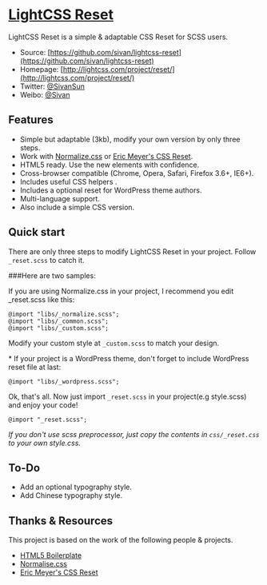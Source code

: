 # [LightCSS Reset](http://lightcss.com/projects/reset/)

LightCSS Reset is a simple & adaptable CSS Reset for SCSS users.

* Source: [https://github.com/sivan/lightcss-reset](https://github.com/sivan/lightcss-reset)
* Homepage: [http://lightcss.com/project/reset/](http://lightcss.com/project/reset/)
* Twitter: [@SivanSun](http://twitter.com/SivanSun)
* Weibo: [@Sivan](http://weibo.com/sivan)

## Features

* Simple but adaptable (3kb), modify your own version  by only three steps.
* Work with [Normalize.css](http://necolas.github.com/normalize.css/) or [Eric Meyer's CSS Reset](http://meyerweb.com/eric/tools/css/reset/).
* HTML5 ready. Use the new elements with confidence.
* Cross-browser compatible (Chrome, Opera, Safari, Firefox 3.6+, IE6+).
* Includes useful CSS helpers .
* Includes a optional reset for  WordPress theme authors.
* Multi-language support.
* Also include a simple CSS version.

## Quick start

There are only three steps to modify LightCSS Reset in your project. Follow `_reset.scss` to catch it.

###Here are two samples:

If you are using Normalize.css in your project, I recommend you edit _reset.scss like this:

	@import "libs/_normalize.scss";
	@import "libs/_common.scss";
	@import "libs/_custom.scss";

Modify your custom style at `_custom.scss` to match your design.

\* If your project is a WordPress theme, don't forget to include WordPress reset file at last: 

	@import "libs/_wordpress.scss";

Ok, that's all. Now just import `_reset.scss` in your project(e.g style.scss) and enjoy your code!

	@import "_reset.scss";

*If you don't use scss preprocessor, just copy the contents in `css/_reset.css` to your own style.css.*

## To-Do
* Add an optional typography style.
* Add Chinese typography style.

## Thanks & Resources

This project is based on the work of the following people & projects.

- [HTML5 Boilerplate](https://github.com/h5bp/html5-boilerplate)
- [Normalise.css](http://necolas.github.com/normalize.css/)
- [Eric Meyer's CSS Reset](http://meyerweb.com/eric/tools/css/reset/)
